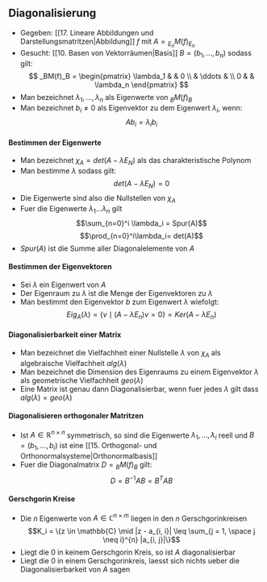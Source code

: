 ## Diagonalisierung
- Gegeben: [[17. Lineare Abbildungen und Darstellungsmatritzen|Abbildung]] $f$ mit $A = {_{E_n}M}(f)_{E_n}$
- Gesucht: [[10. Basen von Vektorräumen|Basis]] $B= (b_1, ..., b_n)$ sodass gilt:
$$
_BM(f)_B = \begin{pmatrix}
\lambda_1 & & 0 \\
& \ddots  & \\
0 & & \lambda_n
\end{pmatrix}
$$
- Man bezeichnet $\lambda_1,...,\lambda_n$ als Eigenwerte von $_BM(f)_B$ 
- Man bezeichnet $b_i\neq 0$ als Eigenvektor zu dem Eigenwert $\lambda_i$, wenn:
$$Ab_i=\lambda_ib_i$$
#### Bestimmen der Eigenwerte
- Man bezeichnet $\chi_A=det(A-\lambda E_N)$ als das charakteristische Polynom 
- Man bestimme $\lambda$ sodass gilt:
$$det(A - \lambda E_N) = 0$$
- Die Eigenwerte sind also die Nullstellen von $\chi_A$ 
- Fuer die Eigenwerte $\lambda_1...\lambda_n$ gilt 
$$\sum_{n=0}^i \lambda_i = Spur(A)$$
$$\prod_{n=0}^i\lambda_i= det(A)$$
- $Spur(A)$ ist die Summe aller Diagonalelemente von $A$
#### Bestimmen der Eigenvektoren
- Sei $\lambda$ ein Eigenwert von $A$
- Der Eigenraum zu $\lambda$ ist die Menge der Eigenvektoren zu $\lambda$
- Man bestimmt den Eigenvektor $b$ zum Eigenwert $\lambda$ wiefolgt:
$$Eig_A(\lambda) = \{v \mid (A - \lambda E_n)v = 0\} = Ker(A - \lambda E_n)$$
#### Diagonalisierbarkeit einer Matrix
- Man bezeichnet die Vielfachheit einer Nullstelle $\lambda$ von $\chi_A$ als algebraische Vielfachheit $alg(\lambda)$ 
- Man bezeichnet die Dimension des Eigenraums zu einem Eigenvektor $\lambda$ als geometrische Vielfachheit $geo(\lambda)$
- Eine Matrix ist genau dann Diagonalisierbar, wenn fuer jedes $\lambda$ gilt dass $alg(\lambda) = geo(\lambda)$ 
#### Diagonalisieren orthogonaler Matritzen
- Ist $A \in \mathbb R^{n\times n}$ symmetrisch, so sind die Eigenwerte $\lambda_1,...,\lambda_i$ reell und $B=(b_1,...,b_i)$ ist eine [[15. Orthogonal- und Orthonormalsysteme|Orthonormalbasis]] 
- Fuer die Diagonalmatrix $D = {}_BM(f)_B$ gilt:
$$D = B^{-1}AB = B^TAB$$
#### Gerschgorin Kreise
- Die $n$ Eigenwerte von $A\in \mathbb C^{n\times m}$ liegen in den $n$ Gerschgorinkreisen
$$K_i = \{z \in \mathbb{C} \mid |z - a_{i, i}| \leq \sum_{j = 1, \space j \neq i}^{n} |a_{i, j}|\}$$
- Liegt die $0$ in keinem Gerschgorin Kreis, so ist $A$ diagonalisierbar
- Liegt die $0$ in einem Gerschgorinkreis, laesst sich nichts ueber die Diagonalisierbarkeit von $A$ sagen